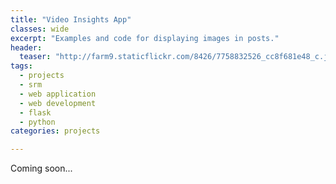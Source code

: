 ```yaml
---
title: "Video Insights App"
classes: wide
excerpt: "Examples and code for displaying images in posts."
header:
  teaser: "http://farm9.staticflickr.com/8426/7758832526_cc8f681e48_c.jpg"
tags: 
  - projects
  - srm
  - web application
  - web development
  - flask
  - python
categories: projects

---
```


Coming soon...
